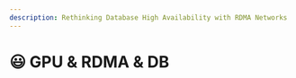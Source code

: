```yaml
---
description: Rethinking Database High Availability with RDMA Networks
---
```


# 😃 GPU & RDMA & DB

